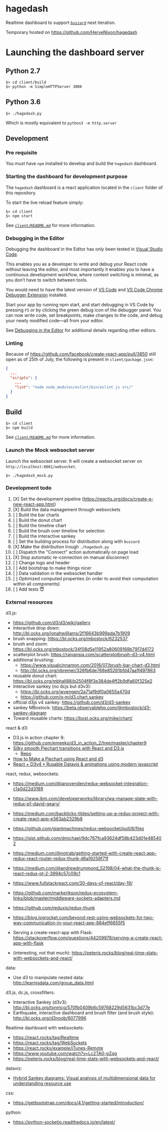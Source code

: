 # hagedash

Realtime dashboard to support [`buzzard`](https://www.github.com/airware/buzzard) next iteration.

Temporary hosted on https://github.com/HerveNivon/hagedash

# Launching the dashboard server

## Python 2.7

```
$> cd client/build
$> python -m SimpleHTTPServer 3000
```

## Python 3.6

```
$> ./hagedash.py
```

Which is mostly equivalent to `python3 -m http.server`

## Development

### Pre requisite

You must have `npm` installed to develop and build the `hagedash` dashboard.

### Starting the dashboard for development purpose

The `hagedash` dashboard is a react application located in the `client` folder of this repository.

To start the live reload feature simply:
```
$> cd client
$> npm start
```

See [`client/README.md`](client/README.md) for more information.

### Debugging in the Editor

Debugging the dashboard in the Editor has only been tested in [Visual Studio Code](https://code.visualstudio.com/).

This enables you as a developer to write and debug your React code without leaving the editor, and most importantly it enables you to have a continuous development workflow, where context switching is minimal, as you don’t have to switch between tools.

You would need to have the latest version of [VS Code](https://code.visualstudio.com/) and [VS Code Chrome Debugger Extension](https://marketplace.visualstudio.com/items?itemName=msjsdiag.debugger-for-chrome) installed.

Start your app by running npm start, and start debugging in VS Code by pressing `F5` or by clicking the green debug icon of the debugger panel. You can now write code, set breakpoints, make changes to the code, and debug your newly modified code—all from your editor.

See [Debugging in the Editor](https://github.com/facebook/create-react-app/blob/master/packages/react-scripts/template/README.md#debugging-in-the-editor) for additional details regarding other editors.

### Linting

Because of https://github.com/facebook/create-react-app/pull/3850 still open as of 25th of July, the following is present in `client/package.json`:

```json
{
  ...
  "scripts": {
    ...
    "lint": "node node_modules/eslint/bin/eslint.js src/"
  }
}
```

## Build

```
$> cd client
$> npm build
```

See [`client/README.md`](client/README.md) for more information.

### Launch the Mock websocket server

Launch the websocket server. It will create a websocket server on `http://localhost:8001/websocket`.

```
$> ./hagedash_mock.py
```

### Development todo
1. [X] Set the development pipeline (https://reactjs.org/docs/create-a-new-react-app.html)
2. [X] Build the data management through websockets
3. [ ] Build the bar charts
4. [ ] Build the donut chart
5. [ ] Build the timeline chart
6. [ ] Build the brush over timeline for selection
7. [ ] Build the interactive sankey
8. [ ] Set the building process for distribution along with `buzzard`
9. [X] Make the distribution trough `./hagedash.py`
10. [ ] Dispatch the "Connect" action automatically on page load
11. [X] Stop automatic re-connection on manual disconnect
12. [ ] Change logo and header
13. [ ] Add bootstrap to make things nicer
14. [ ] Data validation in the websocket handler
15. [ ] Optimized computed properties (in order to avoid their computation within all components)
16. [ ] Add tests 😇

### External resources

d3.js:
- https://github.com/d3/d3/wiki/gallery
- Interactive drop down: http://bl.ocks.org/jonahwilliams/2f16643b999ada7b1909
- brush snapping: https://bl.ocks.org/mbostock/6232537
- brush and zoom: https://bl.ocks.org/mbostock/34f08d5e11952a80609169b7917d4172
- scatterplot brush: https://rajvansia.com/scatterplotbrush-d3-v4.html
- additional brushing:
  - https://www.visualcinnamon.com/2016/07/brush-bar-chart-d3.html
  - http://bl.ocks.org/nbremer/326fb6de768e85261bfd47aa1f497863
- reusable donut chart: https://bl.ocks.org/mbhall88/b2504f8f3e384de4ff2b9dfa60f325e2
- Interactive sankey (no dcjs but d3v3):
  - https://bl.ocks.org/wvengen/2a71af9df0a0655a470d
  - https://github.com/q-m/d3.chart.sankey
- official d3js v4 sankey: https://github.com/d3/d3-sankey
- sankey MBostock: https://beta.observablehq.com/@mbostock/d3-sankey-diagram
- Toward reusable charts: https://bost.ocks.org/mike/chart/

react & d3:
- D3.js in action chapter 9: https://github.com/emeeks/d3_in_action_2/tree/master/chapter9
- [Silky smooth Piechart transitions with React and D3.js](https://swizec.com/blog/silky-smooth-piechart-transitions-react-d3js/swizec/8258)
  - [Repo](https://github.com/Swizec/react-d3-pie/blob/master/src/App.js)
- [How to Make a Piechart using React and d3](https://swizec.com/blog/how-to-make-a-piechart-using-react-and-d3/swizec/6785)
- [React + D3v4 • Rusable Datavis & animations using modern javascript](https://swizec.com/reactd3js/)


react, redux, websockets:
- https://medium.com/@ianovenden/redux-websocket-integration-c1a0d22d3189
- https://www.ibm.com/developerworks/library/wa-manage-state-with-redux-p1-david-geary/
- https://medium.com/backticks-tildes/setting-up-a-redux-project-with-create-react-app-e363ab2329b8

- https://github.com/giantmachines/redux-websocket/pull/8/files
- https://gist.github.com/dmichael/9dc767fca93624df58b423d01e485402

- https://medium.com/@notrab/getting-started-with-create-react-app-redux-react-router-redux-thunk-d6a19259f71f
- https://medium.com/@andrewdrummond_52198/04-what-the-thunk-is-react-redux-pt-2-3994c57c09c1

- https://www.fullstackreact.com/30-days-of-react/day-19/
- https://github.com/markerikson/redux-ecosystem-links/blob/master/middleware-sockets-adapters.md
- https://github.com/reduxjs/redux-thunk
- https://blog.logrocket.com/beyond-rest-using-websockets-for-two-way-communication-in-your-react-app-884eff6655f5
- Serving a create-react-app with Flask: https://stackoverflow.com/questions/44209978/serving-a-create-react-app-with-flask
- (interesting, not that much): https://peteris.rocks/blog/real-time-stats-with-websockets-and-react/

data:
- Use d3 to manipulate nested data: http://learnjsdata.com/group_data.html

d3.js, dc.js, crossfilters:
- Interactive Sankey (d3v3): http://bl.ocks.org/tonmcg/570fb0409b6c59768229d5631bc3d77e
- Earthquake, interactive dashboard and brush filter (and brush style): http://bl.ocks.org/d3noob/6077996

Realtime dashboard with websockets:
- https://react.rocks/tag/Realtime
- https://react.rocks/tag/WebSockets
- https://react.rocks/example/iTunes-Remote
- https://www.youtube.com/watch?v=Lc2TA0-gZqg
- https://peteris.rocks/blog/real-time-stats-with-websockets-and-react/

dataviz:
- [Hybrid Sankey diagrams: Visual analysis of multidimensional data for understanding resource use](https://www.sciencedirect.com/science/article/pii/S0921344917301167?via%3Dihub)

css:
- https://getbootstrap.com/docs/4.1/getting-started/introduction/

python:
- https://python-socketio.readthedocs.io/en/latest/